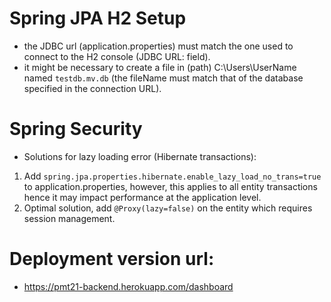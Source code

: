 # Spring JPA H2 Setup
- the JDBC url (application.properties) must match the one used to connect to the H2 console (JDBC URL: field).
- it might be necessary to create a file in (path) C:\Users\UserName named `testdb.mv.db` (the fileName must match that 
of the database specified in the connection URL).

# Spring Security
- Solutions for lazy loading error (Hibernate transactions):
1) Add `spring.jpa.properties.hibernate.enable_lazy_load_no_trans=true` to application.properties, however, this applies
to all entity transactions hence it may impact performance at the application level.
2) Optimal solution, add `@Proxy(lazy=false)` on the entity which requires session management.

# Deployment version url:
- https://pmt21-backend.herokuapp.com/dashboard
